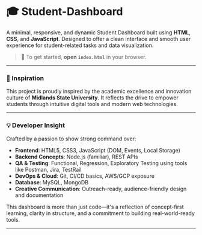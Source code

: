 

# 🎓 Student-Dashboard

A minimal, responsive, and dynamic Student Dashboard built using **HTML**, **CSS**, and **JavaScript**. Designed to offer a clean interface and smooth user experience for student-related tasks and data visualization.

> 📂 To get started, **open `index.html`** in your browser.

---

### 🌟 Inspiration

This project is proudly inspired by the academic excellence and innovation culture of **Midlands State University**. It reflects the drive to empower students through intuitive digital tools and modern web technologies.

---

### 💡 Developer Insight

Crafted by a passion to show strong command over:

- **Frontend**: HTML5, CSS3, JavaScript (DOM, Events, Local Storage)
- **Backend Concepts**: Node.js (familiar), REST APIs
- **QA & Testing**: Functional, Regression, Exploratory Testing using tools like Postman, Jira, TestRail
- **DevOps & Cloud**: Git, CI/CD basics, AWS/GCP exposure
- **Database**: MySQL, MongoDB
- **Creative Communication**: Outreach-ready, audience-friendly design and documentation

This dashboard is more than just code—it's a reflection of concept-first learning, clarity in structure, and a commitment to building real-world-ready tools.

---
